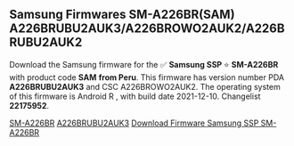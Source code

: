 <h2>Samsung Firmwares SM-A226BR(SAM) A226BRUBU2AUK3/A226BROWO2AUK2/A226BRUBU2AUK2</h2>
Download the Samsung firmware for the ✅ <strong>Samsung SSP </strong> ⭐ <strong>SM-A226BR</strong> with product code <strong>SAM</strong> <strong> from Peru</strong>. This firmware has version number PDA <strong>A226BRUBU2AUK3</strong> and CSC A226BROWO2AUK2. The operating system of this firmware is Android R , with build date 2021-12-10. Changelist <strong>22175952</strong>.


[SM-A226BR](https://samfirm.shop/samsung/model/SM-A226BR)
[A226BRUBU2AUK3](https://samfirm.shop/samsung/pda/A226BRUBU2AUK3)
[Download Firmware Samsung SSP SM-A226BR](https://samfirm.shop/samsung/firmware/481403)
